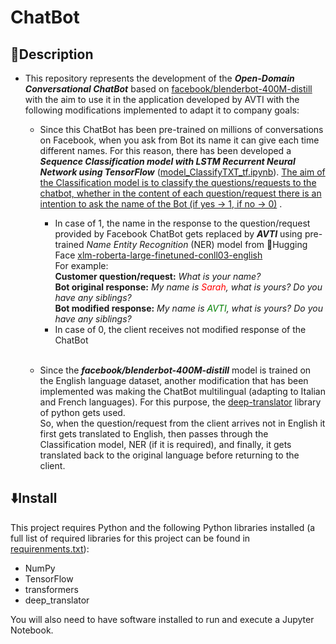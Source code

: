 # **ChatBot**

## 📝**Description**
- This repository represents the development of the ***Open-Domain Conversational ChatBot*** based on [facebook/blenderbot-400M-distill](https://huggingface.co/facebook/blenderbot-400M-distill?text=Hey+my+name+is+Mariama%21+How+are+you%3F) with the aim to use it in the application developed by AVTI with the following modifications implemented to adapt it to company goals:<br />

    - Since this ChatBot has been pre-trained on millions of conversations on Facebook, when you ask from Bot its name it can give each time different names. For this reason, there has been developed a ***Sequence Classification model with LSTM Recurrent Neural Network using TensorFlow*** ([model_ClassifyTXT_tf.ipynb](https://github.com/ElshanCh/ChatBot/blob/main/model_ClassifyTXT_tf.ipynb)). <span style="text-decoration:underline">The aim of the Classification model is to classify the questions/requests to the chatbot, whether in the content of each question/request there is an intention to ask the name of the Bot (if yes -> 1, if no -> 0)</span> .
        - In case of 1, the name in the response to the question/request provided by Facebook ChatBot gets replaced by ***AVTI*** using pre-trained *Name Entity Recognition* (NER) model from 🤗Hugging Face [xlm-roberta-large-finetuned-conll03-english](https://huggingface.co/xlm-roberta-large-finetuned-conll03-english)<br />
        For example:<br />
        **Customer question/request:**  *What is your name?*<br />
        **Bot original response:**  *My name is <span style="color:red">Sarah</span>, what is yours? Do you have any siblings?* <br />
        **Bot modified response:**  *My name is <span style="color:green">AVTI</span>, what is yours? Do you have any siblings?*<br />
        - In case of 0, the client receives not modified response of the ChatBot <br /><br />

    - Since the ***facebook/blenderbot-400M-distill*** model is trained on the English language dataset, another modification that has been implemented was making the ChatBot multilingual (adapting to Italian and French languages). For this purpose, the [deep-translator](https://pypi.org/project/deep-translator/#:~:text=It%20is%20100%25%20free%2C%20unlimited,famous%20translators%20in%20this%20tool) library of python gets used. <br />
    So, when the question/request from the client arrives not in English it first gets translated to English, then passes through the Classification model, NER (if it is required), and finally, it gets translated back to the original language before returning to the client.
    

## ⬇️**Install**

This project requires Python and the following Python libraries installed (a full list of required libraries for this project can be found in [requirenments.txt](requirements.txt)):

- NumPy
- TensorFlow
- transformers
- deep_translator

You will also need to have software installed to run and execute a Jupyter Notebook.

